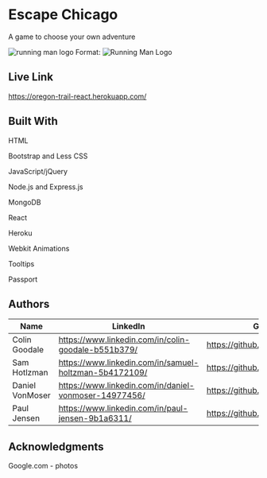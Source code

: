 # Escape Chicago

A game to choose your own adventure

![running man logo](/public/favicon.ico)
Format: ![Running Man Logo](https://https://github.com/DannyV99/Final-Project/blob/master/client/public/favicon.ico)

## Live Link 

https://oregon-trail-react.herokuapp.com/


## Built With

HTML

Bootstrap and Less CSS

JavaScript/jQuery

Node.js and Express.js

MongoDB

React

Heroku

Webkit Animations

Tooltips

Passport


## Authors

Name | LinkedIn | GitHub
---- | -------- | ------
Colin Goodale | https://www.linkedin.com/in/colin-goodale-b551b379/ | https://github.com/colingoodale
Sam Hotlzman | https://www.linkedin.com/in/samuel-holtzman-5b4172109/ | https://github.com/samholtz
Daniel VonMoser | https://www.linkedin.com/in/daniel-vonmoser-14977456/ | https://github.com/DannyV99
Paul Jensen | https://www.linkedin.com/in/paul-jensen-9b1a6311/ | https://github.com/project2105

## Acknowledgments

Google.com - photos
